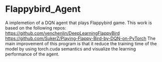 # Flappybird_Agent
A implemetion of a DQN agent that plays Flappybird game.
This work is based on the following repos:
https://github.com/yenchenlin/DeepLearningFlappyBird
https://github.com/SukerZ/Playing-Flappy-Bird-by-DQN-on-PyTorch
The main improvement of this program is that it reduce the training time of the model by using torch.cuda semantics and visualize the learning performance of the agent.
